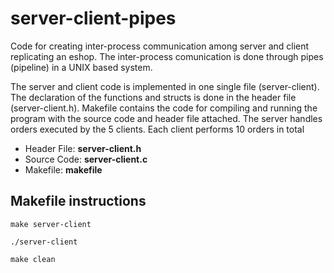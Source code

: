 # server-client-pipes #

Code for creating inter-process communication among server and client replicating an eshop. The inter-process comunication is done through pipes (pipeline) in a UNIX based system. 

The server and client code is implemented in one single file (server-client). The declaration of the functions and structs is done in the header file (server-client.h). Makefile contains the code for compiling and running the program with the source code and header file attached.
The server handles orders executed by the 5 clients. Each client performs 10 orders in total 

* Header File: __server-client.h__   
* Source Code: __server-client.c__    
* Makefile: __makefile__

## Makefile instructions ##
```
make server-client
```
```
./server-client   
```
```
make clean
``` 

